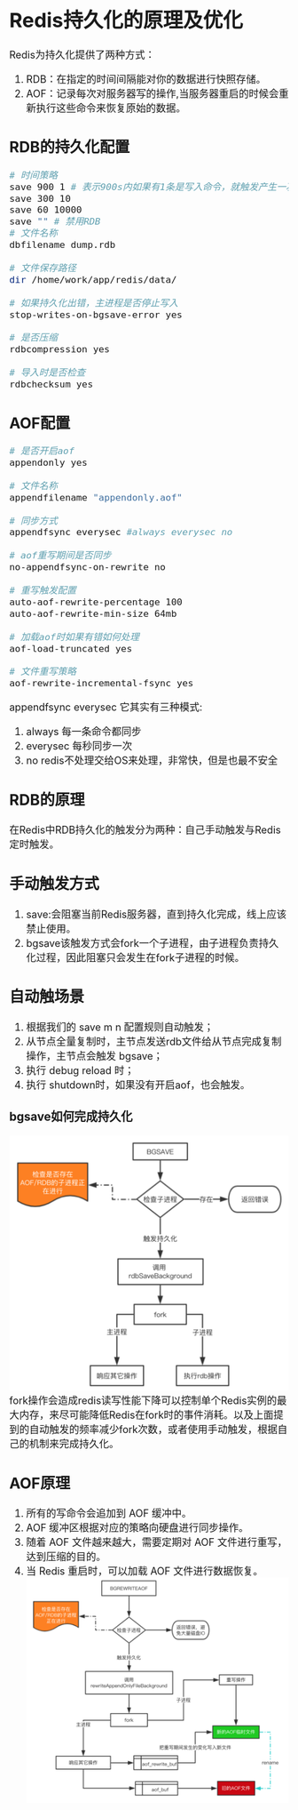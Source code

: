 <font size="4">

# Redis持久化的原理及优化

Redis为持久化提供了两种方式：

1. RDB：在指定的时间间隔能对你的数据进行快照存储。
1. AOF：记录每次对服务器写的操作,当服务器重启的时候会重新执行这些命令来恢复原始的数据。

## RDB的持久化配置
```sh
# 时间策略
save 900 1 # 表示900s内如果有1条是写入命令，就触发产生一次快照，可以理解为就进行一次备份
save 300 10
save 60 10000
save "" # 禁用RDB
# 文件名称
dbfilename dump.rdb

# 文件保存路径
dir /home/work/app/redis/data/

# 如果持久化出错，主进程是否停止写入
stop-writes-on-bgsave-error yes

# 是否压缩
rdbcompression yes

# 导入时是否检查
rdbchecksum yes
```

## AOF配置
```sh
# 是否开启aof
appendonly yes

# 文件名称
appendfilename "appendonly.aof"

# 同步方式
appendfsync everysec #always everysec no

# aof重写期间是否同步
no-appendfsync-on-rewrite no

# 重写触发配置
auto-aof-rewrite-percentage 100
auto-aof-rewrite-min-size 64mb

# 加载aof时如果有错如何处理
aof-load-truncated yes

# 文件重写策略
aof-rewrite-incremental-fsync yes
```
appendfsync everysec 它其实有三种模式:
1. always 每一条命令都同步
1. everysec 每秒同步一次
1. no redis不处理交给OS来处理，非常快，但是也最不安全

## RDB的原理
在Redis中RDB持久化的触发分为两种：自己手动触发与Redis定时触发。
##  手动触发方式
1. save:会阻塞当前Redis服务器，直到持久化完成，线上应该禁止使用。
2. bgsave该触发方式会fork一个子进程，由子进程负责持久化过程，因此阻塞只会发生在fork子进程的时候。
## 自动触场景
1. 根据我们的 save m n 配置规则自动触发；
1. 从节点全量复制时，主节点发送rdb文件给从节点完成复制操作，主节点会触发 bgsave；
1. 执行 debug reload 时；
1. 执行 shutdown时，如果没有开启aof，也会触发。

### bgsave如何完成持久化
![bgsave](img/bgsave.jpg)
fork操作会造成redis读写性能下降可以控制单个Redis实例的最大内存，来尽可能降低Redis在fork时的事件消耗。以及上面提到的自动触发的频率减少fork次数，或者使用手动触发，根据自己的机制来完成持久化。

## AOF原理
1. 所有的写命令会追加到 AOF 缓冲中。
1. AOF 缓冲区根据对应的策略向硬盘进行同步操作。
1. 随着 AOF 文件越来越大，需要定期对 AOF 文件进行重写，达到压缩的目的。
1. 当 Redis 重启时，可以加载 AOF 文件进行数据恢复。
![aofsave](img/aofsave.jpg)
